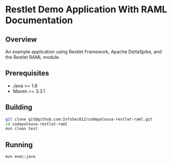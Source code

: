 Restlet Demo Application With RAML Documentation
================================================

Overview
--------

An example application using Restlet Framework, Apache DeltaSpike, and the Restlet RAML module.


Prerequisites
-------------
* Java >= 1.8
* Maven >= 3.3.1

Building
--------

```bash
git clone git@github.com:InfoSec812/codepalousa-restlet-raml.git
cd codepalousa-restlet-raml
mvn clean test
```

Running
-------

```bash
mvn exec:java
```